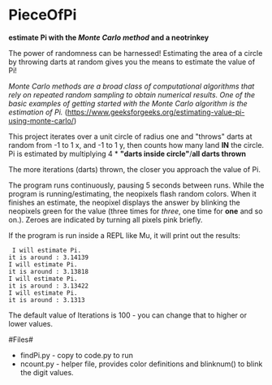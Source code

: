 # PieceOfPi
**estimate Pi with the *Monte Carlo method* and a neotrinkey**

The power of randomness can be harnessed! Estimating the area of a circle by throwing darts at random gives you the means to estimate the value of Pi! 

*Monte Carlo methods are a broad class of computational algorithms that
rely on repeated random sampling to obtain numerical results. One of
the basic examples of getting started with the Monte Carlo algorithm
is the estimation of Pi.* (https://www.geeksforgeeks.org/estimating-value-pi-using-monte-carlo/)

This project iterates over a unit circle of radius one and "throws" darts at random from -1 to 1 x, and -1 to 1 y, then counts how many land **IN** the circle. Pi is estimated by multiplying 4 * **"darts inside circle"**/**all darts thrown**

The more iterations (darts) thrown, the closer you approach the value of Pi.

The program runs continuously, pausing 5 seconds between runs. While the program is running/estimating, the neopixels flash random colors. When it finishes an estimate, the neopixel displays the answer by blinking the neopixels green for the value (three times for *three*, one time for **one** and so on.). Zeroes are indicated by turning all pixels pink briefly.

If the program is run inside a REPL like Mu, it will print out the results:

```
 I will estimate Pi.
it is around : 3.14139
I will estimate Pi.
it is around : 3.13818
I will estimate Pi.
it is around : 3.13422
I will estimate Pi.
it is around : 3.1313 
```

The default value of Iterations is 100 - you can change that to higher or lower values.

#Files#
* findPi.py - copy to code.py to run
* ncount.py - helper file, provides color definitions and blinknum() to blink the digit values.
